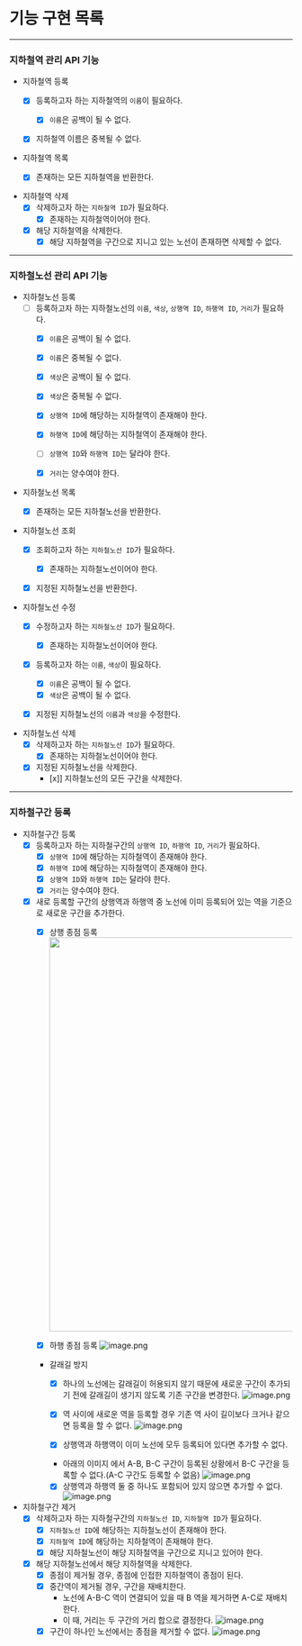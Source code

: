 # 기능 구현 목록

---

### 지하철역 관리 API 기능

- 지하철역 등록
  - [x] 등록하고자 하는 지하철역의 `이름`이 필요하다.
    - [x] `이름`은 공백이 될 수 없다. 
  - [x] 지하철역 이름은 중복될 수 없다.


- 지하철역 목록
  - [x] 존재하는 모든 지하철역을 반환한다.


- 지하철역 삭제
  - [x] 삭제하고자 하는 `지하철역 ID`가 필요하다.
    - [x] 존재하는 지하철역이어야 한다.
  - [x] 해당 지하철역을 삭제한다.
    - [x] 해당 지하철역을 구간으로 지니고 있는 노선이 존재하면 삭제할 수 없다.

---

### 지하철노선 관리 API 기능
- 지하철노선 등록
  - [ ] 등록하고자 하는 지하철노선의 `이름`, `색상`, `상행역 ID`, `하행역 ID`, `거리`가 필요하다. 
    - [x] `이름`은 공백이 될 수 없다.
    - [x] `이름`은 중복될 수 없다.
    - [x] `색상`은 공백이 될 수 없다.
    - [x] `색상`은 중복될 수 없다.
    - [x] `상행역 ID`에 해당하는 지하철역이 존재해야 한다.
    - [x] `하행역 ID`에 해당하는 지하철역이 존재해야 한다.
    - [ ] `상행역 ID`와 `하행역 ID`는 달라야 한다.
    - [x] `거리`는 양수여야 한다.


- 지하철노선 목록
  - [x] 존재하는 모든 지하철노선을 반환한다.


- 지하철노선 조회
  - [x] 조회하고자 하는 `지하철노선 ID`가 필요하다.
    - [x] 존재하는 지하철노선이어야 한다.
  - [x] 지정된 지하철노선을 반환한다.


- 지하철노선 수정
  - [x] 수정하고자 하는 `지하철노선 ID`가 필요하다.
    - [x] 존재하는 지하철노선이어야 한다.
  - [x] 등록하고자 하는 `이름`, `색상`이 필요하다.
    - [x] `이름`은 공백이 될 수 없다.
    - [x] `색상`은 공백이 될 수 없다.
  - [x] 지정된 지하철노선의 `이름`과 `색상`을 수정한다.


- 지하철노선 삭제
  - [x] 삭제하고자 하는 `지하철노선 ID`가 필요하다.
    - [x] 존재하는 지하철노선이어야 한다.
  - [x] 지정된 지하철노선을 삭제한다.
    -  [x]] 지하철노선의 모든 구간을 삭제한다.

---

### 지하철구간 등록
- 지하철구간 등록
  - [x] 등록하고자 하는 지하철구간의 `상행역 ID`, `하행역 ID`, `거리`가 필요하다.
    - [x] `상행역 ID`에 해당하는 지하철역이 존재해야 한다.
    - [x] `하행역 ID`에 해당하는 지하철역이 존재해야 한다.
    - [x] `상행역 ID`와 `하행역 ID`는 달라야 한다.
    - [x] `거리`는 양수여야 한다.
  - [x] 새로 등록할 구간의 상행역과 하행역 중 노선에 이미 등록되어 있는 역을 기준으로 새로운 구간을 추가한다.
    - [x] 상행 종점 등록
      <img src="https://nextstep-storage.s3.ap-northeast-2.amazonaws.com/2d4654cc24f949c1818773df2ae57890" style="width:700px;">

    - [x] 하행 종점 등록
      ![image.png](https://nextstep-storage.s3.ap-northeast-2.amazonaws.com/832a8b49635c40b58f16fae1726909f6)
  
    - 갈래길 방지
      - [x] 하나의 노선에는 갈래길이 허용되지 않기 때문에 새로운 구간이 추가되기 전에 갈래길이 생기지 않도록 기존 구간을 변경한다.
      ![image.png](https://nextstep-storage.s3.ap-northeast-2.amazonaws.com/be71b2febc0c4d179c6606f9fe1a473b)
      - [x] 역 사이에 새로운 역을 등록할 경우 기존 역 사이 길이보다 크거나 같으면 등록을 할 수 없다.
      ![image.png](https://techcourse-storage.s3.ap-northeast-2.amazonaws.com/dadbeaff524047c7a56ba2898b803995)

      - [x] 상행역과 하행역이 이미 노선에 모두 등록되어 있다면 추가할 수 없다.
      - 아래의 이미지 에서 A-B, B-C 구간이 등록된 상황에서 B-C 구간을 등록할 수 없다.(A-C 구간도 등록할 수 없음)
      ![image.png](https://techcourse-storage.s3.ap-northeast-2.amazonaws.com/7290f728d350426798ae6330ec4de730)
      - [x] 상행역과 하행역 둘 중 하나도 포함되어 있지 않으면 추가할 수 없다.
      ![image.png](https://techcourse-storage.s3.ap-northeast-2.amazonaws.com/60c4586d8efe487fb9bdbff262af5261)

- 지하철구간 제거
  - [x] 삭제하고자 하는 지하철구간의 `지하철노선 ID`, `지하철역 ID`가 필요하다.
    - [x] `지하철노선 ID`에 해당하는 지하철노선이 존재해야 한다.
    - [x] `지하철역 ID`에 해당하는 지하철역이 존재해야 한다.
    - [x] 해당 지하철노선이 해당 지하철역을 구간으로 지니고 있어야 한다.
  - [x] 해당 지하철노선에서 해당 지하철역을 삭제한다.
    - [x] 종점이 제거될 경우, 종점에 인접한 지하철역이 종점이 된다.
    - [x] 중간역이 제거될 경우, 구간을 재배치한다.
      - 노선에 A-B-C 역이 연결되어 있을 때 B 역을 제거하면 A-C로 재배치한다.
      - 이 때, 거리는 두 구간의 거리 합으로 결정한다.
      ![image.png](https://nextstep-storage.s3.ap-northeast-2.amazonaws.com/a8751b272c36421481c779e5a743a928)
    - [x] 구간이 하나인 노선에서는 종점을 제거할 수 없다.
      ![image.png](https://techcourse-storage.s3.ap-northeast-2.amazonaws.com/d1461b625bc44ad0b6f0cd6430ec281a)
